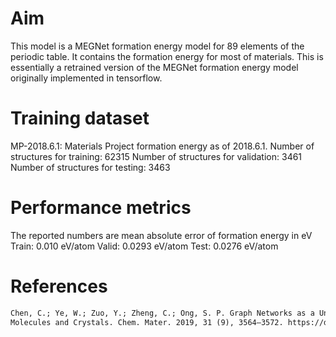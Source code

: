 # Aim

This model is a MEGNet formation energy model for 89 elements of the periodic table. It contains the formation
energy for most of materials. This is essentially a retrained version of the MEGNet formation energy model
originally implemented in tensorflow.

# Training dataset

MP-2018.6.1: Materials Project formation energy as of 2018.6.1.
Number of structures for training: 62315
Number of structures for validation: 3461
Number of structures for testing: 3463

# Performance metrics

The reported numbers are mean absolute error of formation energy in eV
Train: 0.010 eV/atom
Valid: 0.0293 eV/atom
Test: 0.0276 eV/atom

# References

```txt
Chen, C.; Ye, W.; Zuo, Y.; Zheng, C.; Ong, S. P. Graph Networks as a Universal Machine Learning Framework for
Molecules and Crystals. Chem. Mater. 2019, 31 (9), 3564–3572. https://doi.org/10.1021/acs.chemmater.9b01294.
```
